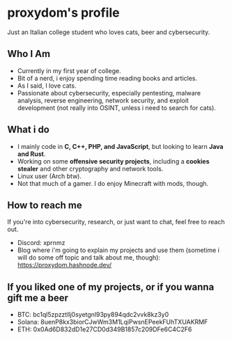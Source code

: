 # proxydom's profile  
Just an Italian college student who loves cats, beer and cybersecurity.  

## Who I Am
- Currently in my first year of college.  
- Bit of a nerd, i enjoy spending time reading books and articles.  
- As I said, I love cats.  
- Passionate about cybersecurity, especially pentesting, malware analysis, reverse engineering, network security, and exploit development (not really into OSINT, unless i need to search for cats).  
## What i do 
- I mainly code in **C, C++, PHP, and JavaScript**, but looking to learn **Java and Rust**.  
- Working on some **offensive security projects**, including a **cookies stealer** and other cryptography and network tools.
- Linux user (Arch btw).  
- Not that much of a gamer. I do enjoy Minecraft with mods, though. 
## How to reach me 
If you're into cybersecurity, research, or just want to chat, feel free to reach out.  
- Discord: xprnmz
- Blog where i'm going to explain my projects and use them (sometime i will do some off topic and talk about me, though): https://proxydom.hashnode.dev/
## If you liked one of my projects, or if you wanna gift me a beer
- BTC: bc1ql5zpzztllj0syetgnl93py894qdc2vvk8kz3y0
- Solana: 8uenP8kx3biorCJwWm3M1LqiPwsnEPeekFUhTXUAKRMF
- ETH: 0x0Ad6D832dD1e27CD0d349B1857c209DFe6C4C2F6
